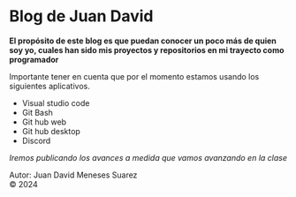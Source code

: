# Blog de Juan David

**El propósito de este blog es que puedan conocer un poco más de quien soy yo, cuales han sido mis proyectos y repositorios en mi trayecto como programador**

Importante tener en cuenta que por el momento estamos usando los siguientes aplicativos.

- Visual studio code
- Git Bash
- Git hub web
- Git hub desktop
- Discord

*Iremos publicando los avances a medida que vamos avanzando en la clase*

Autor: Juan David Meneses Suarez  
:copyright: 2024
